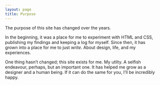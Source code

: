 ```yaml
---
layout: page
title: Purpose
---
```


The purpose of this site has changed over the years.

In the beginning, it was a place for me to experiment with HTML and CSS, publishing my findings and keeping a log for myself. Since then, it has grown into a place for me to just *write*. About design, life, and my experiences.

One thing hasn’t changed; this site exists for me. My utlity. A selfish endeavour, perhaps, but an important one. It has helped me grow as a designer and a human being. If it can do the same for you, I’ll be incredibly happy.